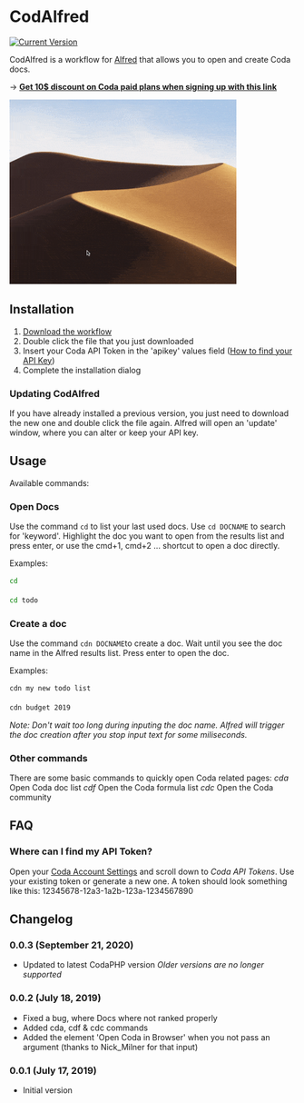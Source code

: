 # CodAlfred

[![Current Version](https://img.shields.io/github/release/danielstieber/codalfred.svg?style=flat-square)](https://github.com/danielstieber/codalfred/releases)

CodAlfred is a workflow for [Alfred](https://www.alfredapp.com/) that 
allows you to open and create Coda docs.

→ [**Get 10$ discount on Coda paid plans when signing up with this link**](https://coda.io/?r=Qjx7OzpmTa2L6IPfkY-anw)

![Demo](demo.gif)

## Installation
1. [Download the workflow](https://github.com/danielstieber/codalfred/releases/download/v0.0.2/CodAlfred.alfredworkflow)
2. Double click the file that you just downloaded
3. Insert your Coda API Token in the 'apikey' values field ([How to find your API Key](#faq))
4. Complete the installation dialog

### Updating CodAlfred
If you have already installed a previous version, you just need to download the new one and double click the file again. Alfred will open an 'update' window, where you can alter or keep your API key.

## Usage
Available commands:
### Open Docs
Use the command `cd` to list your last used docs. Use `cd DOCNAME` to search for 'keyword'. Highlight the doc you want to open from the results list and press enter, or use the cmd+1, cmd+2 ... shortcut to open a doc directly.

Examples:
```bash
cd 

cd todo
```

### Create a doc
Use the command `cdn DOCNAME`to create a doc. Wait until you see the doc name in the Alfred results list. Press enter to open the doc.

Examples:
```bash
cdn my new todo list 

cdn budget 2019
```
_Note: Don't wait too long during inputing the doc name. Alfred will trigger the doc creation after you stop input text for some miliseconds._

### Other commands
There are some basic commands to quickly open Coda related pages:
*cda* Open Coda doc list
*cdf* Open the Coda formula list
*cdc* Open the Coda community

## FAQ
### Where can I find my API Token?
Open your [Coda Account Settings](https://coda.io/account) and scroll down to *Coda API Tokens*. Use your existing token or generate a new one. A token should look something like this: 12345678-12a3-1a2b-123a-1234567890

## Changelog
### 0.0.3 (September 21, 2020)
* Updated to latest CodaPHP version
_Older versions are no longer supported_
### 0.0.2 (July 18, 2019)
* Fixed a bug, where Docs where not ranked properly
* Added cda, cdf & cdc commands
* Added the element 'Open Coda in Browser' when you not pass an argument (thanks to Nick_Milner for that input)

### 0.0.1 (July 17, 2019)
* Initial version